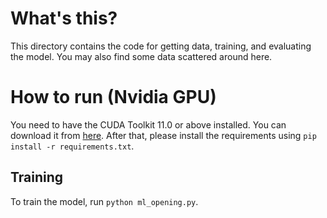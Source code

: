 # What's this?
This directory contains the code for getting data, training, and evaluating the model. You may also find some data scattered around here.

# How to run (Nvidia GPU)
You need to have the CUDA Toolkit 11.0 or above installed. You can download it from [here](https://developer.nvidia.com/cuda-11.0-download-archive).
After that, please install the requirements using `pip install -r requirements.txt`.

## Training
To train the model, run `python ml_opening.py`.